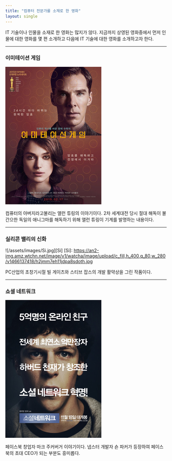 ```yaml
---
title: "컴퓨터 전문가를 소재로 한 영화"
layout: single
---
```


IT 기술이나 인물을 소재로 한 영화는 많지가 않다. 지금까지 상영된 영화중에서 먼저 인물에 대한 영화를 몇 편 소개하고 다음에 IT 기술에 대한 영화를 소개하고자 한다.

---
### 이미테이션 게임
![allen](/assets/images/allen.png)


컴퓨터의 아버지라고불리는 앨런 튜링의 이야기이다. 2차 세계대전 당시 절대 해독이 불간으한 독일의 애니그마를 해독하기 위해 앨런 튜링이 기계를 발명하는 내용이다.

---
### 실리콘 밸리의 신화
![/assets/images/Si.jpg][Si]
[Si]: https://an2-img.amz.wtchn.net/image/v1/watcha/image/upload/c_fill,h_400,q_80,w_280/v1466137418/h2jmm7eh11jdpa8sdoth.jpg


PC산업의 초창기시절 빌 게이츠와 스티브 잡스의 개발 활약상을 그린 작품이다.

---
### 쇼셜 네트워크
[![mark](/assets/images/mark.png "더 자세한 내용을 원하시면 방문해 보세요")](https://topclass.chosun.com/board/view.asp?catecode=J&tnu=201901100028)


페이스북 창업자 마크 주커버거 이야기이다. 냅스터 개발자 숀 파커가 등장하여 페이스북의 초대 CEO가 되는 부분도 흥미롭다.
